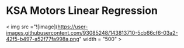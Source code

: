 # KSA Motors Linear Regression



< img src ="![image](https://user-images.githubusercontent.com/93085248/143813710-5cb66cf6-03a2-42f5-b497-a52f77fa998a.png" width = "500" >



